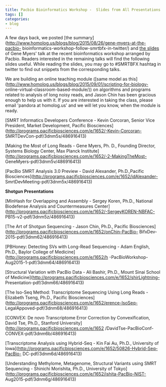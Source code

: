 ```yaml
---
title: Pacbio Bioinformatics Workshop -  Slides from All Presentations
tags: []
categories:
- blog
---
```

A few days back, we posted [the
summary](http://www.homolog.us/blogs/blog/2015/08/26/gene-myers-at-the-pacbio-
bioinformatics-workshop-follow-smrtbfx-in-twitter/) and [the
slides](http://www.homolog.us/blogs/blog/2015/08/27/slides-from-gene-myers/)
of Gene Myers' talk at the recent bioinformatics workshop arranged by Pacbio.
Readers interested in the remaining talks will find the following slides
useful. While reading the slides, you may go to #SMRTBFX hashtag in twitter to
find out snippets from the corresponding talks.
<!--more-->

We are building an online teaching module ([same model as
this](http://www.homolog.us/blogs/blog/2015/09/01/scripting-for-biology-
online-virtual-classroom-based-module/)) on algorithms and programs related to
analysis of long noisy reads, and Jason Chin has been gracious enough to help
us with it. If you are interested in taking the class, please email 'pandora
at homolog.us' and we will let you know, when the module is ready.

[SMRT Informatics Developers Conference - Kevin Corcoran, Senior Vice
President, Market Development, Pacific
Biosciences](http://programs.pacificbiosciences.com/e/1652/-Kevin-Corcoran-
SMRTDevCon-pdf/3dnm5s/486916413)

[Making the Most of Long Reads - Gene Myers, Ph. D., Founding Director,
Systems Biology Center, Max Planck
Institute](http://programs.pacificbiosciences.com/e/1652/-2-MakingTheMost-
GeneMyers-pdf/3dnm5v/486916413)

[PacBio SMRT Analysis 3.0 Preview - David Alexander, Ph.D.,Pacific
Biosciences](http://programs.pacificbiosciences.com/e/1652/idAlexander-
SmrtDevMeeting-pdf/3dnm5x/486916413)

**Shotgun Presentations**

[MinHash for Overlapping and Assembly - Sergey Koren, Ph.D., National
Biodefense Analysis and Countermeasures
Center](http://programs.pacificbiosciences.com/e/1652/-SergeyKOREN-NBFAC-
PB15-v2-pdf/3dnm5z/486916413)

[The Art of Shotgun Sequencing - Jason Chin, Ph.D., Pacific
Biosciences](http://programs.pacificbiosciences.com/e/1652/onChin-PacBio-
BifxDev-2015-pdf/3dnm62/486916413)

[PBHoney: Detecting SVs with Long-Read Sequencing - Adam English, Ph.D.,
Baylor College of Medicine](http://programs.pacificbiosciences.com/e/1652/h
-PacBioWorkshop-Aug2015-1-pdf/3dnm64/486916413)

[Structural Variation with PacBio Data - Ali Bashir, Ph.D., Mount Sinai School
of Medicine](http://programs.pacificbiosciences.com/e/1652/shirLightning-
Presentation-pdf/3dnm66/486916413)

[The Iso-Seq Method: Transcriptome Sequencing Using Long Reads - Elizabeth
Tseng, Ph.D., Pacific
Biosciences](http://programs.pacificbiosciences.com/e/1652/erence-IsoSeq-
LegalAppoved-pdf/3dnm68/486916413)

[CONVEX: De novo Transcriptome Error Correction by Convexification, David Tse,
Ph.D., Stanford University](http://programs.pacificbiosciences.com/e/1652
/DavidTse-PacBioConf-CONVEX-pdf/3dnm6b/486916413)

[Transcriptome Analysis using Hybrid-Seq - Kin Fai Au, Ph.D., University of
Iowa](http://programs.pacificbiosciences.com/e/1652/50826-Hybrid-Seq-PacBio-
DC-pdf/3dnm6d/486916413)

[Understanding Methylome, Metagenome, Structural Variants using SMRT
Sequencing - Shinichi Morishita, Ph.D., University of
Tokyo](http://programs.pacificbiosciences.com/e/1652/ishita-PacBio-NIST-
Aug2015-pdf/3dnm6g/486916413)

